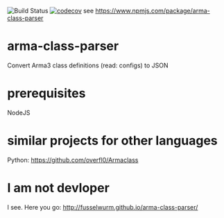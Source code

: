 ![Build Status](https://github.com/Fusselwurm/arma-class-parser/workflows/build%20&amp;%20test/badge.svg)
[![codecov](https://codecov.io/gh/Fusselwurm/arma-class-parser/branch/master/graph/badge.svg)](https://codecov.io/gh/Fusselwurm/arma-class-parser)
see https://www.npmjs.com/package/arma-class-parser

# arma-class-parser

Convert Arma3 class definitions (read: configs) to JSON

# prerequisites

NodeJS

# similar projects for other languages 

Python: https://github.com/overfl0/Armaclass

# I am not devloper

I see. Here you go: http://fusselwurm.github.io/arma-class-parser/

